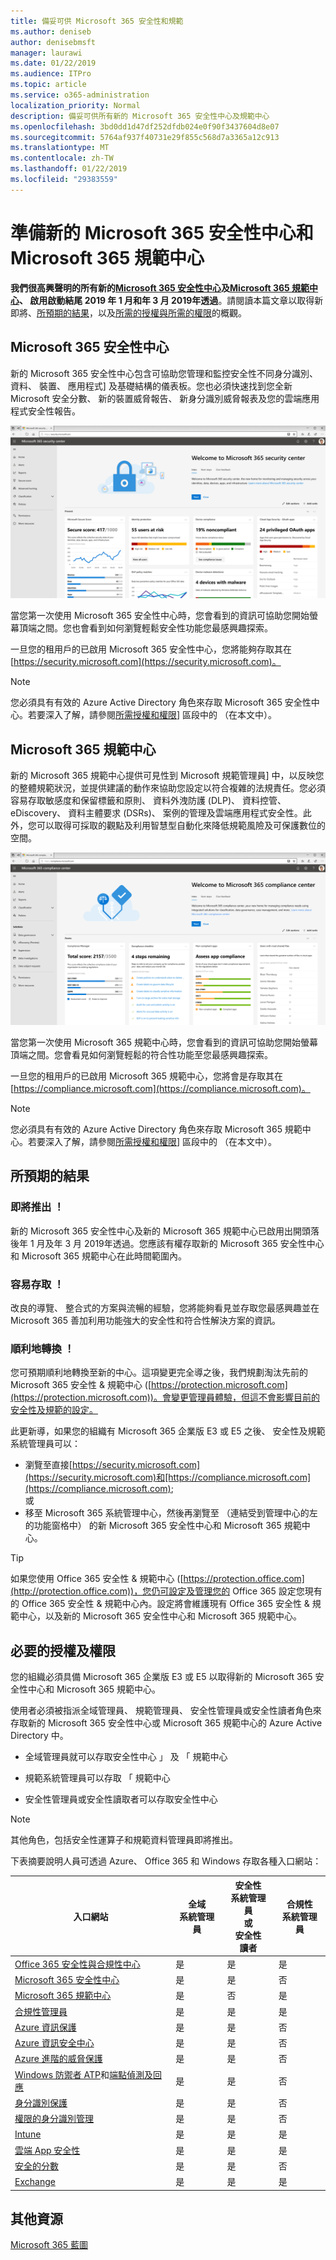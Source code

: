 ```yaml
---
title: 備妥可供 Microsoft 365 安全性和規範
ms.author: deniseb
author: denisebmsft
manager: laurawi
ms.date: 01/22/2019
ms.audience: ITPro
ms.topic: article
ms.service: o365-administration
localization_priority: Normal
description: 備妥可供所有新的 Microsoft 365 安全性中心及規範中心
ms.openlocfilehash: 3bd0dd1d47df252dfdb024e0f90f3437604d8e07
ms.sourcegitcommit: 5764af937f40731e29f855c568d7a3365a12c913
ms.translationtype: MT
ms.contentlocale: zh-TW
ms.lasthandoff: 01/22/2019
ms.locfileid: "29383559"
---
```

# <a name="get-ready-for-the-new-microsoft-365-security-center-and-microsoft-365-compliance-center"></a>準備新的 Microsoft 365 安全性中心和 Microsoft 365 規範中心

**我們很高興聲明的所有新的[Microsoft 365 安全性中心](#microsoft-365-security-center)及[Microsoft 365 規範中心](#microsoft-365-compliance-center)、 啟用啟動結尾 2019 年 1 月和年 3 月 2019年透過**。請閱讀本篇文章以取得新即將、[所預期的結果](#what-to-expect)，以及[所需的授權與所需的權限](#required-licenses-and-permissions)的概觀。

## <a name="microsoft-365-security-center"></a>Microsoft 365 安全性中心

新的 Microsoft 365 安全性中心包含可協助您管理和監控安全性不同身分識別、 資料、 裝置、 應用程式] 及基礎結構的儀表板。您也必須快速找到您全新 Microsoft 安全分數、 新的裝置威脅報告、 新身分識別威脅報表及您的雲端應用程式安全性報告。 

![新的 Microsoft 365 安全性中心](media/m365-security-center.png)

當您第一次使用 Microsoft 365 安全性中心時，您會看到的資訊可協助您開始螢幕頂端之間。您也會看到如何瀏覽輕鬆安全性功能您最感興趣探索。

一旦您的租用戶的已啟用 Microsoft 365 安全性中心，您將能夠存取其在[https://security.microsoft.com](https://security.microsoft.com)。 

> [!NOTE]
> 您必須具有有效的 Azure Active Directory 角色來存取 Microsoft 365 安全性中心。若要深入了解，請參閱[所需授權和權限](#required-licenses-and-permissions)] 區段中的 （在本文中）。

## <a name="microsoft-365-compliance-center"></a>Microsoft 365 規範中心

新的 Microsoft 365 規範中心提供可見性到 Microsoft 規範管理員] 中，以反映您的整體規範狀況，並提供建議的動作來協助您設定以符合複雜的法規責任。您必須容易存取敏感度和保留標籤和原則、 資料外洩防護 (DLP)、 資料控管、 eDiscovery、 資料主體要求 (DSRs)、 案例的管理及雲端應用程式安全性。此外，您可以取得可採取的觀點及利用智慧型自動化來降低規範風險及可保護數位的空間。 

![Microsoft 365 規範中心](media/m365-compliance-center.png)

當您第一次使用 Microsoft 365 規範中心時，您會看到的資訊可協助您開始螢幕頂端之間。您會看見如何瀏覽輕鬆的符合性功能至您最感興趣探索。

一旦您的租用戶的已啟用 Microsoft 365 規範中心，您將會是存取其在[https://compliance.microsoft.com](https://compliance.microsoft.com)。  

> [!NOTE]
> 您必須具有有效的 Azure Active Directory 角色來存取 Microsoft 365 規範中心。若要深入了解，請參閱[所需授權和權限](#required-licenses-and-permissions)] 區段中的 （在本文中）。

## <a name="what-to-expect"></a>所預期的結果

### <a name="coming-soon"></a>即將推出 ！

新的 Microsoft 365 安全性中心及新的 Microsoft 365 規範中心已啟用出開頭落後年 1 月及年 3 月 2019年透過。您應該有權存取新的 Microsoft 365 安全性中心和 Microsoft 365 規範中心在此時間範圍內。

### <a name="easy-access"></a>容易存取 ！

改良的導覽、 整合式的方案與流暢的經驗，您將能夠看見並存取您最感興趣並在 Microsoft 365 善加利用功能強大的安全性和符合性解決方案的資訊。

### <a name="smooth-transition"></a>順利地轉換 ！

您可預期順利地轉換至新的中心。這項變更完全導之後，我們規劃淘汰先前的 Microsoft 365 安全性 & 規範中心 ([https://protection.microsoft.com](https://protection.microsoft.com))。會變更管理員體驗，但這不會影響目前的安全性及規範的設定。

此更新導，如果您的組織有 Microsoft 365 企業版 E3 或 E5 之後、 安全性及規範系統管理員可以：

- 瀏覽至直接[https://security.microsoft.com](https://security.microsoft.com)和[https://compliance.microsoft.com](https://compliance.microsoft.com); <br>或  
- 移至 Microsoft 365 系統管理中心，然後再瀏覽至 （連結受到管理中心的左的功能窗格中） 的新 Microsoft 365 安全性中心和 Microsoft 365 規範中心。

> [!TIP]
> 如果您使用 Office 365 安全性 & 規範中心 ([https://protection.office.com](http://protection.office.com))，您仍可設定及管理您的 Office 365 設定您現有的 Office 365 安全性 & 規範中心內。設定將會維護現有 Office 365 安全性 & 規範中心，以及新的 Microsoft 365 安全性中心和 Microsoft 365 規範中心。  

## <a name="required-licenses-and-permissions"></a>必要的授權及權限

您的組織必須具備 Microsoft 365 企業版 E3 或 E5 以取得新的 Microsoft 365 安全性中心和 Microsoft 365 規範中心。

使用者必須被指派全域管理員、 規範管理員、 安全性管理員或安全性讀者角色來存取新的 Microsoft 365 安全性中心或 Microsoft 365 規範中心的 Azure Active Directory 中。

- 全域管理員就可以存取安全性中心 」 及 「 規範中心

- 規範系統管理員可以存取 「 規範中心

- 安全性管理員或安全性讀取者可以存取安全性中心

> [!NOTE]
> 其他角色，包括安全性運算子和規範資料管理員即將推出。

下表摘要說明人員可透過 Azure、 Office 365 和 Windows 存取各種入口網站：

|入口網站  |全域<br/>系統管理員  |安全性 <br/>系統管理員<br>或<br>安全性<br>讀者 |合規性<br/>系統管理員  |
|---------|---------|---------|---------|
|[Office 365 安全性與合規性中心](https://protection.office.com) |是 |是  |是 |
|[Microsoft 365 安全性中心](https://security.microsoft.com) |是  | 是  | 否        |
|[Microsoft 365 規範中心](https://compliance.microsoft.com) | 是 | 否 | 是 |
|[合規性管理員](https://aka.ms/compliancemanager) |是 | 是 |是  |
|[Azure 資訊保護](https://docs.microsoft.com/azure/information-protection) |是 |是 |否 |
|[Azure 資訊安全中心](https://docs.microsoft.com/azure/security-center/)  |是 |是 |否 |
|[Azure 進階的威脅保護](https://docs.microsoft.com/azure-advanced-threat-protection/what-is-atp)  |是 |是 |否 |
|[Windows 防禦者 ATP](https://docs.microsoft.com/windows/security/threat-protection/windows-defender-atp/windows-defender-advanced-threat-protection?ocid=tia-260153000#windows-defender-atp)和[端點偵測及回應](https://docs.microsoft.com/windows/security/threat-protection/windows-defender-atp/overview-endpoint-detection-response)     |是 |是 |否 |
|[身分識別保護](https://docs.microsoft.com/azure/active-directory/identity-protection)     |是 |是 |否 |
|[權限的身分識別管理](https://docs.microsoft.com/azure/active-directory/privileged-identity-management)     |是 |是 |否 |
|[Intune](https://docs.microsoft.com/intune)     |是 |是 |是 |
|[雲端 App 安全性](https://docs.microsoft.com/cloud-app-security/)     |是 |是 |是 |
|[安全的分數](https://docs.microsoft.com/office365/securitycompliance/office-365-secure-score)     |是 |是 |否 |
|[Exchange](https://docs.microsoft.com/exchange/)     |是 |是 |是 |

## <a name="additional-resources"></a>其他資源

[Microsoft 365 藍圖](https://www.microsoft.com/microsoft-365/roadmap)

